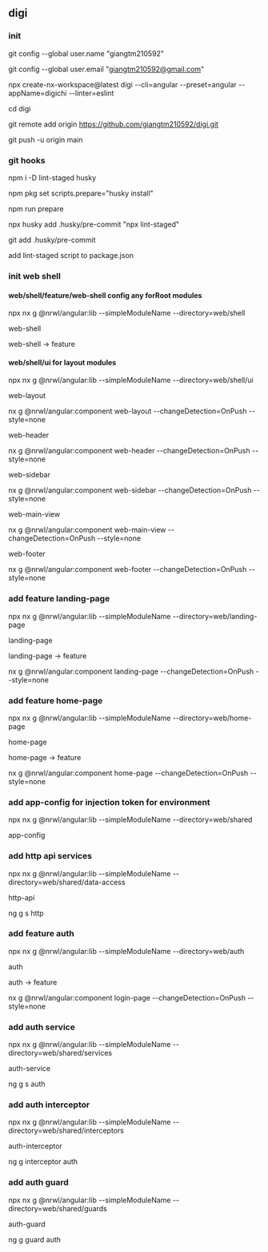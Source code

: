 ## digi

### init

git config --global user.name "giangtm210592"

git config --global user.email "giangtm210592@gmail.com"

npx create-nx-workspace@latest digi --cli=angular --preset=angular --appName=digichi --linter=eslint

cd digi

git remote add origin https://github.com/giangtm210592/digi.git

git push -u origin main

### git hooks

npm i -D lint-staged husky

npm pkg set scripts.prepare="husky install"

npm run prepare

npx husky add .husky/pre-commit "npx lint-staged"

git add .husky/pre-commit

add lint-staged script to package.json

### init web shell

#### web/shell/feature/web-shell config any forRoot modules

npx nx g @nrwl/angular:lib --simpleModuleName --directory=web/shell

web-shell

web-shell -> feature

#### web/shell/ui for layout modules

npx nx g @nrwl/angular:lib --simpleModuleName --directory=web/shell/ui

web-layout

nx g @nrwl/angular:component web-layout --changeDetection=OnPush --style=none

web-header

nx g @nrwl/angular:component web-header --changeDetection=OnPush --style=none

web-sidebar

nx g @nrwl/angular:component web-sidebar --changeDetection=OnPush --style=none

web-main-view

nx g @nrwl/angular:component web-main-view --changeDetection=OnPush --style=none

web-footer

nx g @nrwl/angular:component web-footer --changeDetection=OnPush --style=none

### add feature landing-page

npx nx g @nrwl/angular:lib --simpleModuleName --directory=web/landing-page

landing-page

landing-page -> feature

nx g @nrwl/angular:component landing-page --changeDetection=OnPush --style=none

### add feature home-page

npx nx g @nrwl/angular:lib --simpleModuleName --directory=web/home-page

home-page

home-page -> feature

nx g @nrwl/angular:component home-page --changeDetection=OnPush --style=none

### add app-config for injection token for environment

npx nx g @nrwl/angular:lib --simpleModuleName --directory=web/shared

app-config

### add http api services

npx nx g @nrwl/angular:lib --simpleModuleName --directory=web/shared/data-access

http-api

ng g s http

### add feature auth

npx nx g @nrwl/angular:lib --simpleModuleName --directory=web/auth

auth

auth -> feature

nx g @nrwl/angular:component login-page --changeDetection=OnPush --style=none

### add auth service

npx nx g @nrwl/angular:lib --simpleModuleName --directory=web/shared/services

auth-service

ng g s auth

### add auth interceptor

npx nx g @nrwl/angular:lib --simpleModuleName --directory=web/shared/interceptors

auth-interceptor

ng g interceptor auth

### add auth guard

npx nx g @nrwl/angular:lib --simpleModuleName --directory=web/shared/guards

auth-guard

ng g guard auth
